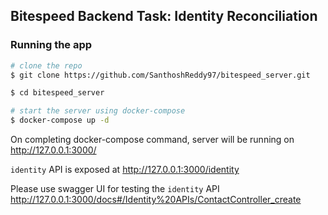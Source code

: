 
## Bitespeed Backend Task: Identity Reconciliation 

### Running the app

```bash
# clone the repo
$ git clone https://github.com/SanthoshReddy97/bitespeed_server.git

$ cd bitespeed_server

# start the server using docker-compose
$ docker-compose up -d
```

On completing docker-compose command, server will be running on http://127.0.0.1:3000/

`identity` API is exposed at http://127.0.0.1:3000/identity

Please use swagger UI for testing the `identity` API http://127.0.0.1:3000/docs#/Identity%20APIs/ContactController_create
